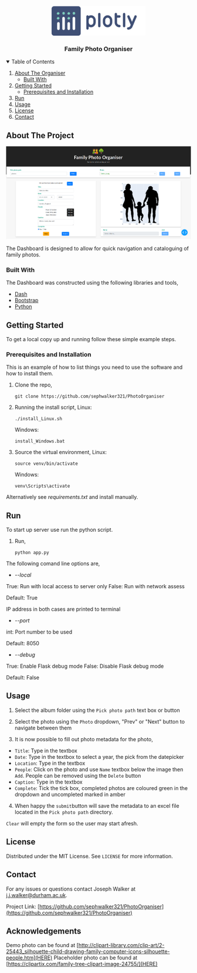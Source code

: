 <br />
<p align="center">
  <a href="https://github.com/sephwalker321/PhotoOrganiser">
    <img src="assets/logo-plotly.svg" alt="Logo" width=auto height="80">
  </a>

  <h3 align="center">Family Photo Organiser</h3>
</p>



<!-- TABLE OF CONTENTS -->
<details open="open">
  <summary>Table of Contents</summary>
  <ol>
    <li>
      <a href="#about-the-project">About The Organiser</a>
      <ul>
        <li><a href="#built-with">Built With</a></li>
      </ul>
    </li>
    <li>
      <a href="#getting-started">Getting Started</a>
      <ul>
        <li><a href="#prerequisites">Prerequisites and Installation</a></li>
      </ul>
    </li>
    <li><a href="#run">Run</a></li>
    <li><a href="#usage">Usage</a></li>
    <li><a href="#license">License</a></li>
    <li><a href="#contact">Contact</a></li>
  </ol>
</details>


<!-- ABOUT THE PROJECT -->
## About The Project

<p align="center">
  <a href="https://github.com/sephwalker321/PhotoOrganiser">
    <img src="assets/screenshot.png" alt="Logo" width="auto" height="auto">
  </a>
</p>


The Dashboard is designed to allow for quick navigation and cataloguing of family photos.

### Built With

The Dashboard was constructed using the following libraries and tools,
* [Dash](https://plotly.com/dash/)
* [Bootstrap](https://getbootstrap.com/)
* [Python](https://www.python.org/)



<!-- GETTING STARTED -->
## Getting Started

To get a local copy up and running follow these simple example steps.

### Prerequisites and Installation

This is an example of how to list things you need to use the software and how to install them.
1. Clone the repo,
   ```
   git clone https://github.com/sephwalker321/PhotoOrganiser
   ```

2. Running the install script,
   Linux:
   ```
   ./install_Linux.sh
   ```
   Windows:
   ```
   install_Windows.bat
   ```

3. Source the virtual environment,
   Linux:
   ```
   source venv/bin/activate
   ```
   Windows:
   ```
   venv\Scripts\activate
   ```
Alternatively see *requirements.txt* and install manually. 
<!-- RUN EXAMPLES -->
## Run
To start up server use run the python script.

1. Run,
   ```
   python app.py
   ```
   
The following comand line options are,
*  *--local*

  True: Run with local access to server only
  False: Run with network assess
	
  Default: True

  IP address in both cases are printed to terminal
*  *--port*

  int: Port number to be used
  
  Default: 8050
*  *--debug*

  True: Enable Flask debug mode
  False: Disable Flask debug mode

  Default: False
  
<!-- USAGE EXAMPLES -->
## Usage

1. Select the album folder using the ```Pick photo path``` text box or button

2. Select the photo using the ```Photo``` dropdown, "Prev" or "Next" button to navigate between them

3. It is now possible to fill out photo metadata for the photo,
  * ```Title```: Type in the textbox
  * ```Date```: Type in the textbox to select a year, the pick from the datepicker
  * ```Location```: Type in the textbox 
  * ```People```: Click on the photo and use ```Name``` textbox below the image then ```Add```. People can be removed using the ```Delete``` button
  * ```Caption```: Type in the textbox
  * ```Complete```: Tick the tick box, completed photos are coloured green in the dropdown and uncompleted marked in amber
  
4. When happy the ```submit```button will save the metadata to an excel file located in the ```Pick photo path``` directory. 

```Clear``` will empty the form so the user may start afresh.

<!-- LICENSE -->
## License

Distributed under the MIT License. See `LICENSE` for more information.


<!-- CONTACT -->
## Contact

For any issues or questions contact Joseph Walker at j.j.walker@durham.ac.uk.

Project Link: [https://github.com/sephwalker321/PhotoOrganiser](https://github.com/sephwalker321/PhotoOrganiser)


<!-- ACKNOWLEDGEMENTS -->
## Acknowledgements

 Demo photo can be found at [http://clipart-library.com/clip-art/2-25443_silhouette-child-drawing-family-computer-icons-silhouette-people.htm](HERE)
 Placeholder photo can be found at [https://clipartix.com/family-tree-clipart-image-24755/](HERE)
